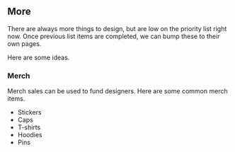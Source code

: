 ## More
There are always more things to design, but are low on the priority list right now. Once previous list items are completed, we can bump these to their own pages.

Here are some ideas. 

### Merch
Merch sales can be used to fund designers. Here are some common merch items. 
- Stickers
- Caps
- T-shirts
- Hoodies
- Pins
